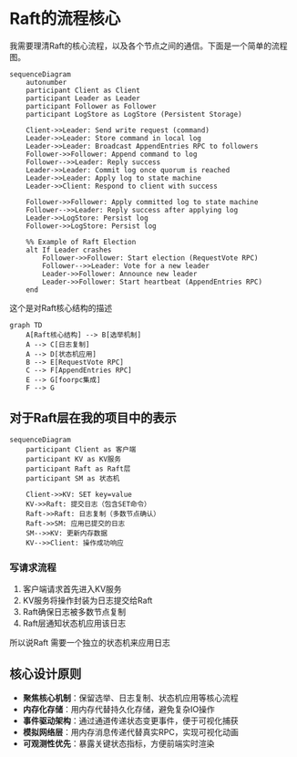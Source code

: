 # Raft的流程核心

我需要理清Raft的核心流程，以及各个节点之间的通信。下面是一个简单的流程图。

```mermaid
sequenceDiagram
    autonumber
    participant Client as Client
    participant Leader as Leader
    participant Follower as Follower
    participant LogStore as LogStore (Persistent Storage)

    Client->>Leader: Send write request (command)
    Leader->>Leader: Store command in local log
    Leader->>Leader: Broadcast AppendEntries RPC to followers
    Follower->>Follower: Append command to log
    Follower-->>Leader: Reply success
    Leader->>Leader: Commit log once quorum is reached
    Leader->>Leader: Apply log to state machine
    Leader->>Client: Respond to client with success

    Follower->>Follower: Apply committed log to state machine
    Follower-->>Leader: Reply success after applying log
    Leader->>LogStore: Persist log
    Follower->>LogStore: Persist log

    %% Example of Raft Election
    alt If Leader crashes
        Follower->>Follower: Start election (RequestVote RPC)
        Follower-->>Leader: Vote for a new leader
        Leader->>Follower: Announce new leader
        Leader->>Follower: Start heartbeat (AppendEntries RPC)
    end
```

这个是对Raft核心结构的描述
```mermaid
graph TD
    A[Raft核心结构] --> B[选举机制]
    A --> C[日志复制]
    A --> D[状态机应用]
    B --> E[RequestVote RPC]
    C --> F[AppendEntries RPC]
    E --> G[foorpc集成]
    F --> G
```

## 对于Raft层在我的项目中的表示

```mermaid
sequenceDiagram
    participant Client as 客户端
    participant KV as KV服务
    participant Raft as Raft层
    participant SM as 状态机

    Client->>KV: SET key=value
    KV->>Raft: 提交日志（包含SET命令）
    Raft->>Raft: 日志复制（多数节点确认）
    Raft->>SM: 应用已提交的日志
    SM-->>KV: 更新内存数据
    KV-->>Client: 操作成功响应
```

### 写请求流程

1. 客户端请求首先进入KV服务
2. KV服务将操作封装为日志提交给Raft
3. Raft确保日志被多数节点复制
4. Raft层通知状态机应用该日志

所以说Raft 需要一个独立的状态机来应用日志

## 核心设计原则

- **聚焦核心机制**：保留选举、日志复制、状态机应用等核心流程
- **内存化存储**：用内存代替持久化存储，避免复杂IO操作
- **事件驱动架构**：通过通道传递状态变更事件，便于可视化捕获
- **模拟网络层**：用内存消息传递代替真实RPC，实现可视化动画
- **可观测性优先**：暴露关键状态指标，方便前端实时渲染
